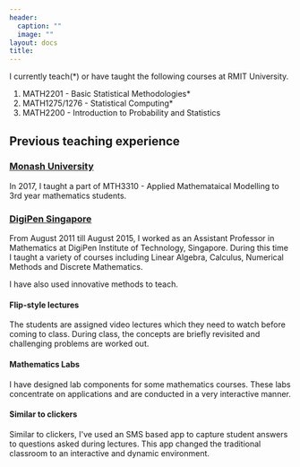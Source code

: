 ```yaml
---
header:
  caption: ""
  image: ""
layout: docs
title: 
---
```

I currently teach(*) or have taught the following courses at RMIT University.

1. MATH2201 - Basic Statistical Methodologies*
2. MATH1275/1276 - Statistical Computing*
3. MATH2200 - Introduction to Probability and Statistics


## Previous teaching experience
### [Monash University](https://www.monash.edu/science/schools/school-of-mathematics)  
In 2017, I taught a part of MTH3310 - Applied Mathemataical Modelling to 3rd year mathematics students. 

### [DigiPen Singapore](https://www.digipen.edu.sg/) 
From August 2011 till August 2015, I worked as an Assistant Professor in Mathematics at DigiPen Institute of Technology, Singapore. During this time I taught a variety of courses including Linear Algebra, Calculus, Numerical Methods and Discrete Mathematics.  

I have also used innovative methods to teach. 

#### Flip-style lectures 
The students are assigned video lectures which they need to watch before coming to class. During class, the concepts are briefly revisited and challenging problems are worked out. 

#### Mathematics Labs
I have designed lab components for some mathematics courses. These labs concentrate on applications and are conducted in a very interactive manner. 

#### Similar to clickers
Similar to clickers, I've used an SMS based app to capture student answers to questions asked during lectures. This app changed the traditional classroom to an interactive and dynamic environment. 
 




